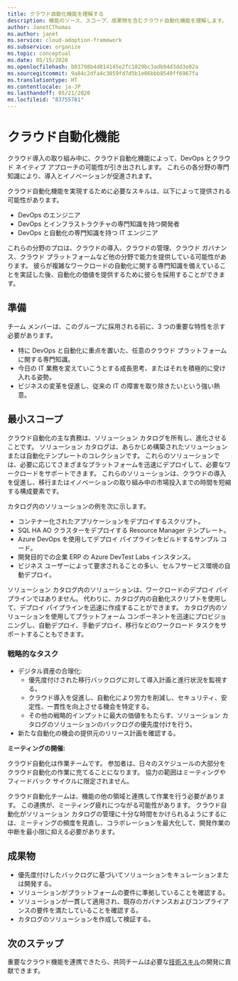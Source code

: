 ```yaml
---
title: クラウド自動化機能を理解する
description: 機能のソース、スコープ、成果物を含むクラウド自動化機能を理解します。
author: JanetCThomas
ms.author: janet
ms.service: cloud-adoption-framework
ms.subservice: organize
ms.topic: conceptual
ms.date: 05/15/2020
ms.openlocfilehash: b03798b4d014145e2fc1029bc3adb94d3dd3e02a
ms.sourcegitcommit: 9a84c2dfa4c3859fd7d5b1e06bbb8549ff6967fa
ms.translationtype: HT
ms.contentlocale: ja-JP
ms.lasthandoff: 05/21/2020
ms.locfileid: "83755781"
---
```

# <a name="cloud-automation-functions"></a>クラウド自動化機能

クラウド導入の取り組み中に、クラウド自動化機能によって、DevOps とクラウド ネイティブ アプローチの可能性が引き出されします。 これらの各分野の専門知識により、導入とイノベーションが促進されます。

クラウド自動化機能を実現するために必要なスキルは、以下によって提供される可能性があります。

- DevOps のエンジニア
- DevOps とインフラストラクチャの専門知識を持つ開発者
- DevOps と自動化の専門知識を持つ IT エンジニア

これらの分野のプロは、クラウドの導入、クラウドの管理、クラウド ガバナンス、クラウド プラットフォームなど他の分野で能力を提供している可能性があります。 彼らが複雑なワークロードの自動化に関する専門知識を備えていることを実証した後、自動化の価値を提供するために彼らを採用することができます。

## <a name="preparation"></a>準備

チーム メンバーは、このグループに採用される前に、3 つの重要な特性を示す必要があります。

- 特に DevOps と自動化に重点を置いた、任意のクラウド プラットフォームに関する専門知識。
- 今日の IT 業務を変えていこうとする成長思考、またはそれを積極的に受け入れる姿勢。
- ビジネスの変革を促進し、従来の IT の障害を取り除きたいという強い熱意。

## <a name="minimum-scope"></a>最小スコープ

クラウド自動化の主な責務は、ソリューション カタログを所有し、進化させることです。 ソリューション カタログは、あらかじめ構築されたソリューションまたは自動化テンプレートのコレクションです。 これらのソリューションでは、必要に応じてさまざまなプラットフォームを迅速にデプロイして、必要なワークロードをサポートできます。 これらのソリューションは、クラウドの導入を促進し、移行またはイノベーションの取り組み中の市場投入までの時間を短縮する構成要素です。

カタログ内のソリューションの例を次に示します。

- コンテナー化されたアプリケーションをデプロイするスクリプト。
- SQL HA AO クラスターをデプロイする Resource Manager テンプレート。
- Azure DevOps を使用してデプロイ パイプラインをビルドするサンプル コード。
- 開発目的での企業 ERP の Azure DevTest Labs インスタンス。
- ビジネス ユーザーによって要求されることの多い、セルフサービス環境の自動デプロイ。

ソリューション カタログ内のソリューションは、ワークロードのデプロイ パイプラインではありません。 代わりに、カタログ内の自動化スクリプトを使用して、デプロイ パイプラインを迅速に作成することができます。 カタログ内のソリューションを使用してプラットフォーム コンポーネントを迅速にプロビジョニングし、自動デプロイ、手動デプロイ、移行などのワークロード タスクをサポートすることもできます。

### <a name="strategic-tasks"></a>戦略的なタスク

- デジタル資産の合理化:
  - 優先度付けされた移行バックログに対して導入計画と進行状況を監視する。
  - クラウド導入を促進し、自動化により労力を削減し、セキュリティ、安定性、一貫性を向上させる機会を特定する。
  - その他の戦略的インプットに最大の価値をもたらす、ソリューション カタログのソリューションのバックログの優先度付けを行う。
- 新たな自動化の機会の提供元のリリース計画を確認する。

**ミーティングの開催:**

クラウド自動化は作業チームです。 参加者は、日々のスケジュールの大部分をクラウド自動化の作業に充てることになります。 協力の範囲はミーティングやフィードバック サイクルに限定されません。

クラウド自動化チームは、機能の他の領域と連携して作業を行う必要があります。 この連携が、ミーティング疲れにつながる可能性があります。 クラウド自動化がソリューション カタログの管理に十分な時間をかけられるようにするには、ミーティングの頻度を見直し、コラボレーションを最大化して、開発作業の中断を最小限に抑える必要があります。

## <a name="deliverables"></a>成果物

- 優先度付けしたバックログに基づいてソリューションをキュレーションまたは開発する。
- ソリューションがプラットフォームの要件に準拠していることを確認する。
- ソリューションが一貫して適用され、既存のガバナンスおよびコンプライアンスの要件を満たしていることを確認する。
- カタログのソリューションを作成して検証する。

## <a name="next-steps"></a>次のステップ

重要なクラウド機能を連携できたら、共同チームは必要な[技術スキル](../organize/suggested-skills.md)の開発に貢献できます。
